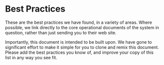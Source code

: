 Best Practices
==============

These are the best practices we have found, in a variety of areas.  Where possible, we link directly to the core operational documents of the system in question, rather than just sending you to their web site.  

Importantly, this document is intended to be built upon.  We have gone to significant effort to make it simple for you to clone and remix this document.  Please add the best practices you know of, and improve your copy of this list in any way you see fit.
